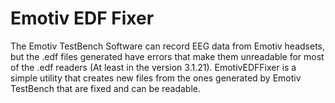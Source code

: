# Emotiv EDF Fixer

The Emotiv TestBench Software can record EEG data from Emotiv headsets, but the .edf files generated have errors that make them unreadable for most of the .edf readers (At least in the version 3.1.21). EmotivEDFFixer is a simple utility that creates new files from the ones generated by Emotiv TestBench that are fixed and can be readable.
